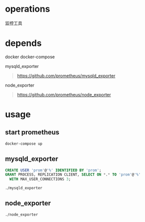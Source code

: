 # operations

监控工具

# depends

docker
docker-compose

mysqld_exporter
> https://github.com/prometheus/mysqld_exporter

node_exporter
> https://github.com/prometheus/node_exporter

# usage

## start prometheus

```bash
docker-compose up
```

## mysqld_exporter

```sql
CREATE USER 'prom'@'%' IDENTIFIED BY 'prom';
GRANT PROCESS, REPLICATION CLIENT, SELECT ON *.* TO 'prom'@'%'
  WITH MAX_USER_CONNECTIONS 3;
```

```bash
./mysqld_exporter
```

## node_exporter

```bash
./node_exporter
```
